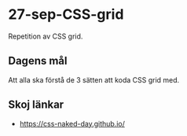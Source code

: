 # 27-sep-CSS-grid
Repetition av CSS grid.

## Dagens mål
Att alla ska förstå de 3 sätten att koda CSS grid med.

## Skoj länkar
- https://css-naked-day.github.io/
